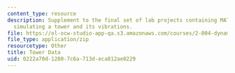```yaml
---
content_type: resource
description: Supplement to the final set of lab projects containing MATLAB files for
  simulating a tower and its vibrations.
file: https://ol-ocw-studio-app-qa.s3.amazonaws.com/courses/2-004-dynamics-and-control-ii-spring-2008/0222a70d12807c6a713deca812ae0229_TowerData.zip
file_type: application/zip
resourcetype: Other
title: Tower Data
uid: 0222a70d-1280-7c6a-713d-eca812ae0229
---
```

